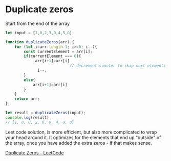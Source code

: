 # Duplicate zeros

Start from the end of the array 

```jsx
let input = [1,0,2,3,0,4,5,0];

function duplicateZeros(arr) {
    for (let i=arr.length-1; i>=0; i--){
        const currentElement = arr[i];
        if(currentElement === 0){
             arr[i+1]=arr[i]
							// decrement counter to skip next elements
              i--;
        }
        else{
            arr[i+1]=arr[i]
        }
    }
    return arr;
};

let result = duplicateZeros(input);
console.log(result)
// [1, 0, 0, 2, 0, 0, 4, 0, 0]
```

Leet code solution, is more efficient, but also more complicated to wrap your head around it. It optimizes for the elements that end up "outside" of the array, once you have added the extra zeros - if that makes sense.

[Duplicate Zeros - LeetCode](https://leetcode.com/problems/duplicate-zeros/)